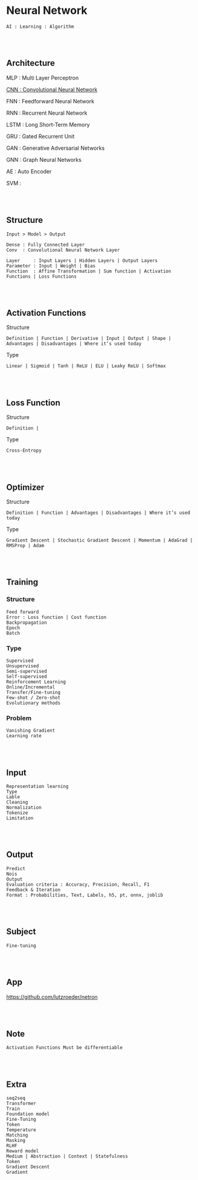 <!--------------------------------------------------------------------------------- Description -->
# Neural Network
    AI : Learning : Algorithm

<!--------------------------------------------------------------------------------- Architecture -->
<br><br>

## Architecture
MLP : Multi Layer Perceptron

[CNN : Convolutional Neural Network]

FNN  : Feedforward Neural Network

RNN  : Recurrent Neural Network

LSTM : Long Short-Term Memory

GRU  : Gated Recurrent Unit

GAN  : Generative Adversarial Networks

GNN  : Graph Neural Networks

AE   : Auto Encoder

SVM  : 

<!--------------------------------------------------------------------------------- Structure -->
<br><br>

## Structure
```
Input > Model > Output
```
```
Dense : Fully Connected Layer
Conv  : Convolutional Neural Network Layer
```
```
Layer     : Input Layers | Hidden Layers | Output Layers
Parameter : Input | Weight | Bias
Function  : Affine Transformation | Sum function | Activation Functions | Loss Functions
```

<!--------------------------------------------------------------------------------- Activation Functions -->
<br><br>

## Activation Functions
<!-------------------------- Structure -->
Structure
```
Definition | Function | Derivative | Input | Output | Shape | Advantages | Disadvantages | Where it’s used today
```
<!-------------------------- Type -->
Type
```
Linear | Sigmoid | Tanh | ReLU | ELU | Leaky ReLU | Softmax
```

<!--------------------------------------------------------------------------------- Loss Function -->
<br><br>

## Loss Function
<!-------------------------- Structure -->
Structure
```
Definition |
```
<!-------------------------- Type -->
Type
```
Cross-Entropy
```

<!--------------------------------------------------------------------------------- Optimizer -->
<br><br>

## Optimizer
<!-------------------------- Structure -->
Structure
```
Definition | Function | Advantages | Disadvantages | Where it’s used today
```
<!-------------------------- Type -->
Type
```
Gradient Descent | Stochastic Gradient Descent | Momentum | AdaGrad | RMSProp | Adam
```

<!--------------------------------------------------------------------------------- Training -->
<br><br>

## Training
<!-------------------------- Structure -->
### Structure
```
Feed forward
Error : Loss function | Cost function
Backpropagation
Epoch
Batch
```
<!-------------------------- Type -->
### Type
```
Supervised
Unsupervised
Semi-supervised
Self-supervised
Reinforcement Learning
Online/Incremental
Transfer/Fine-tuning
Few-shot / Zero-shot
Evolutionary methods
```
<!-------------------------- Problem -->
### Problem
```
Vanishing Gradient
Learning rate
```

<!--------------------------------------------------------------------------------- Input -->
<br><br>

## Input
```
Representation learning
Type
Lable
Cleaning
Normalization
Tokenize
Limitation
```

<!--------------------------------------------------------------------------------- Output -->
<br><br>

## Output
```
Predict
Nois
Output 
Evaluation criteria : Accuracy, Precision, Recall, F1
Feedback & Iteration
Format : Probabilities, Text, Labels, h5, pt, onnx, joblib
```

<!--------------------------------------------------------------------------------- Subject -->
<br><br>

## Subject
```
Fine-tuning
```

<!--------------------------------------------------------------------------------- App -->
<br><br>

## App
https://github.com/lutzroeder/netron

<!--------------------------------------------------------------------------------- Note -->
<br><br>

## Note
```
Activation Functions Must be differentiable
```

<!--------------------------------------------------------------------------------- Extra -->
<br><br>

## Extra
```
seq2seq
Transformer
Train
Foundation model
Fine-Tuning
Token
Temperature
Matching
Masking
RLHF
Reward model
Medium | Abstraction | Context | Statefulness
Token
Gradient Descent
Gradient
```

<!--------------------------------------------------------------------------------- Links -->
[CNN : Convolutional Neural Network]: https://github.com/kashanimorteza/ai_document/tree/main/cnn.md



